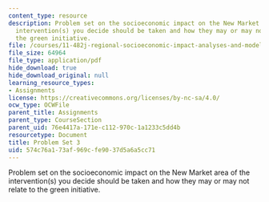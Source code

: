 ```yaml
---
content_type: resource
description: Problem set on the socioeconomic impact on the New Market area of the
  intervention(s) you decide should be taken and how they may or may not relate to
  the green initiative.
file: /courses/11-482j-regional-socioeconomic-impact-analyses-and-modeling-fall-2007/574c76a173af969cfe9037d5a6a5cc71_pset3.pdf
file_size: 64964
file_type: application/pdf
hide_download: true
hide_download_original: null
learning_resource_types:
- Assignments
license: https://creativecommons.org/licenses/by-nc-sa/4.0/
ocw_type: OCWFile
parent_title: Assignments
parent_type: CourseSection
parent_uid: 76e4417a-171e-c112-970c-1a1233c5dd4b
resourcetype: Document
title: Problem Set 3
uid: 574c76a1-73af-969c-fe90-37d5a6a5cc71
---
```

Problem set on the socioeconomic impact on the New Market area of the intervention(s) you decide should be taken and how they may or may not relate to the green initiative.